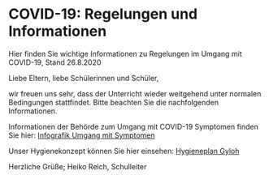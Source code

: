 # COVID-19: Regelungen und Informationen

Hier finden Sie wichtige Informationen zu Regelungen im Umgang mit COVID-19, Stand 26.8.2020

Liebe Eltern, liebe Schülerinnen und Schüler,

wir freuen uns sehr, dass der Unterricht  wieder weitgehend unter normalen Bedingungen stattfindet. Bitte beachten Sie die nachfolgenden Informationen.

Informationen der Behörde zum Umgang mit COVID-19 Symptomen finden Sie hier: [Infografik Umgang mit Symptomen](https://www.gymnasium-lohbruegge.de/info-service/dokumente/send/29-verschiedenes/204-infografik-umgang-mit-symptomen)

Unser Hygienekonzept können Sie hier einsehen: [Hygieneplan Gyloh](https://www.gymnasium-lohbruegge.de/info-service/dokumente/send/29-verschiedenes/203-hygieneplan-gyloh)

Herzliche Grüße;
Heiko Reich, Schulleiter